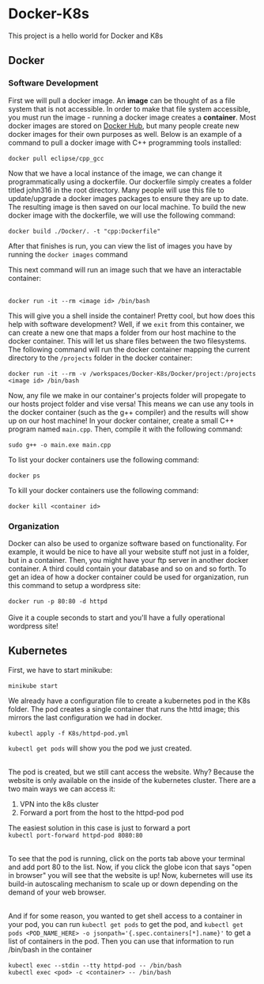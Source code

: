 # Docker-K8s

This project is a hello world for Docker and K8s

## Docker
### Software Development
First we will pull a docker image. An **image** can be thought of as a file system that is not accessible. In order to make that file system accessible, you must run the image - running a docker image creates a **container**.   Most docker images are stored on [Docker Hub](https://hub.docker.com/search?q=), but many people create new docker images for their own purposes as well. Below is an example of a command to pull a docker image with C++ programming tools installed: </br> </br>
`docker pull eclipse/cpp_gcc` </br>

Now that we have a local instance of the image, we can change it programmatically using a dockerfile. Our dockerfile simply creates a folder titled john316 in the root directory. Many people will use this file to update/upgrade a docker images packages to ensure they are up to date. The resulting image is then saved on our local machine. To build the new docker image with the dockerfile, we will use the following command: </br> </br>
`docker build ./Docker/. -t "cpp:Dockerfile"` </br>

After that finishes is run, you can view the list of images you have by running the `docker images` command </br>

This next command will run an image such that we have an interactable container: </br> </br>

`docker run -it --rm <image id> /bin/bash` </br>

This will give you a shell inside the container! Pretty cool, but how does this help with software development? Well, if we `exit` from this container, we can create a new one that maps a folder from our host machine to the docker container. This will let us share files between the two filesystems. The following command will run the docker container mapping the current directory to the `/projects` folder in the docker container: </br> </br>
`docker run -it --rm -v /workspaces/Docker-K8s/Docker/project:/projects <image id> /bin/bash` </br>

Now, any file we make in our container's projects folder will propegate to our hosts project folder and vise versa! This means we can use any tools in the docker container (such as the g++ compiler) and the results will show up on our host machine! In your docker container, create a small C++ program named `main.cpp`. Then, compile it with the following command: </br> </br>
`sudo g++ -o main.exe main.cpp`
</br>

To list your docker containers use the following command: </br> </br>
`docker ps` </br>

To kill your docker containers use the following command: </br> </br>
`docker kill <container id>` </br>
### Organization
Docker can also be used to organize software based on functionality. For example, it would be nice to have all your website stuff not just in a folder, but in a container. Then, you might have your ftp server in another docker container. A third could contain your database and so on and so forth. To get an idea of how a docker container could be used for organization, run this command to setup a wordpress site: </br> </br>
`docker run -p 80:80 -d httpd` </br> </br>
Give it a couple seconds to start and you'll have a fully operational wordpress site!
## Kubernetes
First, we have to start minikube: </br> </br>
`minikube start` </br>

We already have a configuration file to create a kubernetes pod in the K8s folder. The pod creates a single container that runs the httd image; this mirrors the last configuration we had in docker. </br> </br>
`kubectl apply -f K8s/httpd-pod.yml` </br>

`kubectl get pods` will show you the pod we just created. </br></br>

The pod is created, but we still cant access the website. Why? Because the website is only available on the inside of the kubernetes cluster. There are a two main ways we can access it:</br>
1. VPN into the k8s cluster </br>
2. Forward a port from the host to the httpd-pod pod  </br>

The easiest solution in this case is just to forward a port </br>
`kubectl port-forward httpd-pod 8080:80` </br> </br>


To see that the pod is running, click on the ports tab above your terminal and add port 80 to the list. Now, if you click the globe icon that says "open in browser" you will see that the website is up! Now, kubernetes will use its build-in autoscaling mechanism to scale up or down depending on the demand of your web browser. </br> </br>

And if for some reason, you wanted to get shell access to a container in your pod, you can run `kubectl get pods` to get the pod, and `kubectl get pods <POD_NAME_HERE> -o jsonpath='{.spec.containers[*].name}'` to get a list of containers in the pod. Then you can use that information to run /bin/bash in the container </br> </br>
`kubectl exec --stdin --tty httpd-pod -- /bin/bash` </br>
`kubectl exec <pod> -c <container> -- /bin/bash`
